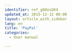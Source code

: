 ```yaml
---
identifier: ref_g8OosGK4
updated_at: 2015-12-12 00:00
layout: article_with_sidebar
lang: en
title: 'PayPal'
categories:
  - User manual

---
```



